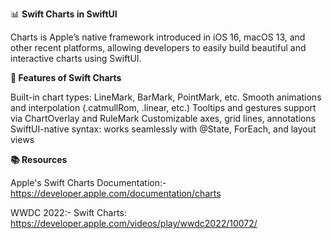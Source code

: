 📊 **Swift Charts in SwiftUI**

Charts is Apple’s native framework introduced in iOS 16, macOS 13, and other recent platforms, allowing developers to easily build beautiful and interactive charts using SwiftUI.

**🚀 Features of Swift Charts**

Built-in chart types: LineMark, BarMark, PointMark, etc.
Smooth animations and interpolation (.catmullRom, .linear, etc.)
Tooltips and gestures support via ChartOverlay and RuleMark
Customizable axes, grid lines, annotations
SwiftUI-native syntax: works seamlessly with @State, ForEach, and layout views

**📚 Resources**

Apple's Swift Charts Documentation:-
  https://developer.apple.com/documentation/charts
  
WWDC 2022:-
  Swift Charts: https://developer.apple.com/videos/play/wwdc2022/10072/
